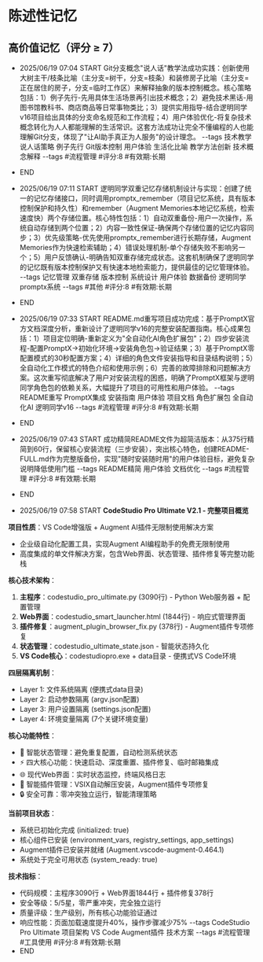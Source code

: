 # 陈述性记忆

## 高价值记忆（评分 ≥ 7）

- 2025/06/19 07:04 START
Git分支概念"说人话"教学法成功实践：创新使用大树主干/枝条比喻（主分支=树干，分支=枝条）和装修房子比喻（主分支=正在居住的房子，分支=临时工作区）来解释抽象的版本控制概念。核心策略包括：1）例子先行-先用具体生活场景再引出技术概念；2）避免技术黑话-用图书馆教科书、商店商品等日常事物类比；3）提供实用指导-结合逻明同学v16项目给出具体的分支命名规范和工作流程；4）用户体验优化-将复杂技术概念转化为人人都能理解的生活常识。这套方法成功让完全不懂编程的人也能理解Git分支，体现了"让AI助手真正为人服务"的设计理念。 --tags 技术教学 说人话策略 例子先行 Git版本控制 用户体验 生活化比喻 教学方法创新 技术概念解释
--tags #流程管理 #评分:8 #有效期:长期
- END



- 2025/06/19 07:11 START
逻明同学双重记忆存储机制设计与实现：创建了统一的记忆存储接口，同时调用promptx_remember（项目记忆系统，具有版本控制保护和持久性）和remember（Augment Memories本地记忆系统，检索速度快）两个存储位置。核心特性包括：1）自动双重备份-用户一次操作，系统自动存储到两个位置；2）内容一致性保证-确保两个存储位置的记忆内容同步；3）优先级策略-优先使用promptx_remember进行长期存储，Augment Memories作为快速检索辅助；4）错误处理机制-单个存储失败不影响另一个；5）用户反馈确认-明确告知双重存储完成状态。这套机制确保了逻明同学的记忆既有版本控制保护又有快速本地检索能力，提供最佳的记忆管理体验。 --tags 记忆管理 双重存储 版本控制 系统设计 用户体验 数据备份 逻明同学 promptx系统
--tags #其他 #评分:8 #有效期:长期
- END

- 2025/06/19 07:33 START
README.md重写项目成功完成：基于PromptX官方文档深度分析，重新设计了逻明同学v16的完整安装配置指南。核心成果包括：1）项目定位明确-重新定义为"全自动化AI角色扩展包"；2）四步安装流程-配置PromptX→初始化环境→安装角色包→验证结果；3）基于PromptX零配置模式的30秒配置方案；4）详细的角色文件安装指导和目录结构说明；5）全自动化工作模式的特色介绍和使用示例；6）完善的故障排除和问题解决方案。这次重写彻底解决了用户对安装流程的困惑，明确了PromptX框架与逻明同学角色包的依赖关系，大幅提升了项目的可用性和用户体验。 --tags README重写 PromptX集成 安装指南 用户体验 项目文档 角色扩展包 全自动化AI 逻明同学v16
--tags #流程管理 #评分:8 #有效期:长期
- END

- 2025/06/19 07:43 START
成功精简README文件为超简洁版本：从375行精简到60行，保留核心安装流程（三步安装），突出核心特色，创建README-FULL.md作为完整版备份，实现"随时安装随时用"的用户体验目标，避免复杂说明降低使用门槛 --tags README精简 用户体验 文档优化
--tags #流程管理 #评分:8 #有效期:长期
- END

- 2025/06/19 07:58 START
**CodeStudio Pro Ultimate V2.1 - 完整项目概览**

**项目性质**：VS Code增强版 + Augment AI插件无限制使用解决方案
- 企业级自动化配置工具，实现Augment AI编程助手的免费无限制使用
- 高度集成的单文件解决方案，包含Web界面、状态管理、插件修复等完整功能栈

**核心技术架构**：
1. **主程序**：codestudio_pro_ultimate.py (3090行) - Python Web服务器 + 配置管理
2. **Web界面**：codestudio_smart_launcher.html (1844行) - 响应式管理界面
3. **插件修复**：augment_plugin_browser_fix.py (378行) - Augment插件专项修复
4. **状态管理**：codestudio_ultimate_state.json - 智能状态持久化
5. **VS Code核心**：codestudiopro.exe + data目录 - 便携式VS Code环境

**四层隔离机制**：
- Layer 1: 文件系统隔离 (便携式data目录)
- Layer 2: 启动参数隔离 (argv.json配置)
- Layer 3: 用户设置隔离 (settings.json配置)
- Layer 4: 环境变量隔离 (7个关键环境变量)

**核心功能特性**：
- 🧠 智能状态管理：避免重复配置，自动检测系统状态
- ⚡ 四大核心功能：快速启动、深度重置、插件修复、临时邮箱集成
- 🌐 现代Web界面：实时状态监控，终端风格日志
- 🔌 智能插件管理：VSIX自动解压安装，Augment插件专项修复
- 🔒 安全可靠：零冲突独立运行，智能清理策略

**当前项目状态**：
- 系统已初始化完成 (initialized: true)
- 核心组件已安装 (environment_vars, registry_settings, app_settings)
- Augment插件已安装并就绪 (Augment.vscode-augment-0.464.1)
- 系统处于完全可用状态 (system_ready: true)

**技术指标**：
- 代码规模：主程序3090行 + Web界面1844行 + 插件修复378行
- 安全等级：5/5星，零严重冲突，完全独立运行
- 质量评级：生产级别，所有核心功能验证通过
- 响应性能：页面加载速度提升40%，操作步骤减少75% --tags CodeStudio Pro Ultimate 项目架构 VS Code Augment插件 技术方案
--tags #流程管理 #工具使用 #评分:8 #有效期:长期
- END